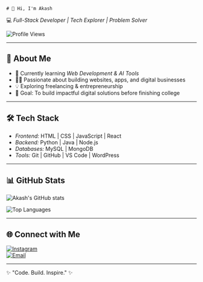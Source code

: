                                                                             # 👋 Hi, I'm Akash  

💻 *Full-Stack Developer | Tech Explorer | Problem Solver*  

![Profile Views](https://komarev.com/ghpvc/?username=developer-akash9&label=Profile%20views&color=0e75b6&style=flat)

---

## 🚀 About Me
- 🌱 Currently learning *Web Development & AI Tools*  
- 👨‍💻 Passionate about building websites, apps, and digital businesses  
- 💡 Exploring freelancing & entrepreneurship  
- 🎯 Goal: To build impactful digital solutions before finishing college  

---

## 🛠 Tech Stack
- *Frontend:* HTML | CSS | JavaScript | React  
- *Backend:* Python | Java | Node.js  
- *Databases:* MySQL | MongoDB  
- *Tools:* Git | GitHub | VS Code | WordPress  

---

## 📊 GitHub Stats
![Akash's GitHub stats](https://github-readme-stats.vercel.app/api?username=developer-akash9&show_icons=true&theme=tokyonight)  

![Top Languages](https://github-readme-stats.vercel.app/api/top-langs/?username=developer-akash9&layout=compact&theme=tokyonight)

---

## 🌐 Connect with Me
[![Instagram](https://img.shields.io/badge/Instagram-%23E4405F.svg?style=for-the-badge&logo=instagram&logoColor=white)](https://instagram.com/developer_akash_9)  
[![Email](https://img.shields.io/badge/Email-D14836?style=for-the-badge&logo=gmail&logoColor=white)](mailto:adyreach99@gmail.com)  

---

✨ "Code. Build. Inspire." ✨
